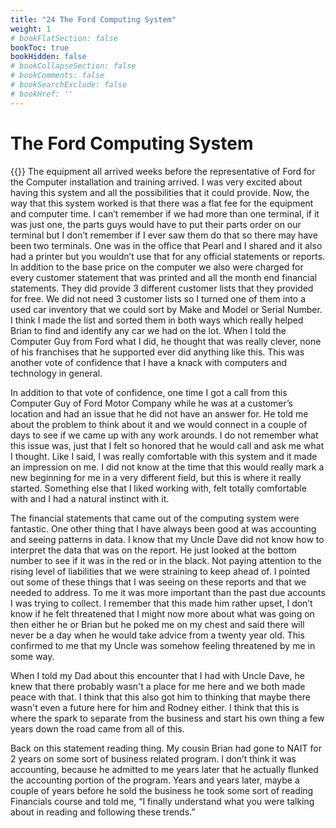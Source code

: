 ```yaml
---
title: "24 The Ford Computing System"
weight: 1
# bookFlatSection: false
bookToc: true
bookHidden: false
# bookCollapseSection: false
# bookComments: false
# bookSearchExclude: false
# bookHref: ''
---
```

# The Ford Computing System
{{<picture src="/images/logo-ford.png"  width="300 px">}}
The equipment all arrived weeks before the representative of Ford for the Computer installation and training arrived.  I was very excited about having this system and all the possibilities that it could provide.  Now, the way that this system worked is that there was a flat fee for the equipment and computer time.  I can’t remember if we had more than one terminal, if it was just one, the parts guys would have to put their parts order on our terminal but I don’t remember if I ever saw them do that so there may have been two terminals.  One was in the office that Pearl and I shared and it also had a printer but you wouldn’t use that for any official statements or reports.  In addition to the base price on the computer we also were charged for every customer statement that was printed and all the month end financial statements.  They did provide 3 different customer lists that they provided for free.  We did not need 3 customer lists so I turned one of them into a used car inventory that we could sort by Make and Model or Serial Number.  I think I made the list and sorted them in both ways which really helped Brian to find and identify any car we had on the lot.  When I told the Computer Guy from Ford what I did, he thought that was really clever, none of his franchises that he supported ever did anything like this.  This was another vote of confidence that I have a knack with computers and technology in general.

In addition to that vote of confidence, one time I got a call from this Computer Guy of Ford Motor Company while he was at a customer’s location and had an issue that he did not have an answer for.  He told me about the problem to think about it and we would connect in a couple of days to see if we came up with any work arounds.  I do not remember what this issue was, just that I felt so honored that he would call and ask me what I thought.  Like I said, I was really comfortable with this system and it made an impression on me.  I did not know at the time that this would really mark a new beginning for me in a very different field, but this is where it really started.  Something else that I liked working with, felt totally comfortable with and I had a natural instinct with it.

The financial statements that came out of the computing system were fantastic.  One other thing that I have always been good at was accounting and seeing patterns in data.  I know that my Uncle Dave did not know how to interpret the data that was on the report.  He just looked at the bottom number to see if it was in the red or in the black.  Not paying attention to the rising level of liabilities that we were straining to keep ahead of.  I pointed out some of these things that I was seeing on these reports and that we needed to address.  To me it was more important than the past due accounts I was trying to collect.  I remember that this made him rather upset, I don’t know if he felt threatened that I might now more about what was going on then either he or Brian but he poked me on my chest and said there will never be a day when he would take advice from a twenty year old.  This confirmed to me that my Uncle was somehow feeling threatened by me in some way.

When I told my Dad about this encounter that I had with Uncle Dave, he knew that there probably wasn't a place for me here and we both made peace with that. I think that this also got him to thinking that maybe there wasn't even a future here for him and Rodney either. I think that this is where the spark to separate from the business and start his own thing a few years down the road came from all of this.

Back on this statement reading thing.  My cousin Brian had gone to NAIT for 2 years on some sort of business related program.  I don’t think it was accounting, because he admitted to me years later that he actually flunked the accounting portion of the program.  Years and years later, maybe a couple of years before he sold the business he took some sort of reading Financials course and told me, “I finally understand what you were talking about in reading and following these trends.”